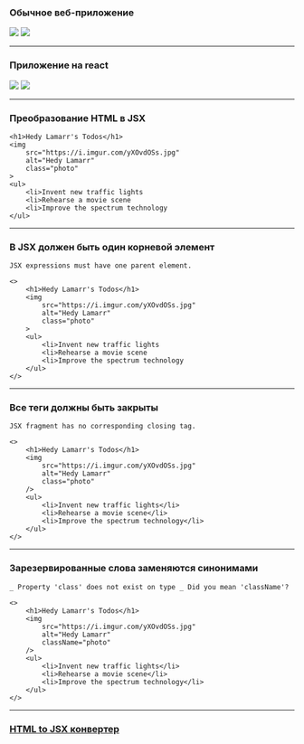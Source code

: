### Обычное веб-приложение

![](writing_jsx_html.webp)
![](writing_jsx_js.webp)

---

### Приложение на react

![](writing_jsx_sidebar.webp)
![](writing_jsx_form.webp)

---

### Преобразование HTML в JSX

```
<h1>Hedy Lamarr's Todos</h1>
<img 
    src="https://i.imgur.com/yXOvdOSs.jpg" 
    alt="Hedy Lamarr" 
    class="photo"
>
<ul>
    <li>Invent new traffic lights
    <li>Rehearse a movie scene
    <li>Improve the spectrum technology
</ul>
```

---

### В JSX должен быть один корневой элемент

```
JSX expressions must have one parent element.
```
```
<>
    <h1>Hedy Lamarr's Todos</h1>
    <img 
        src="https://i.imgur.com/yXOvdOSs.jpg" 
        alt="Hedy Lamarr" 
        class="photo"
    >
    <ul>
        <li>Invent new traffic lights
        <li>Rehearse a movie scene
        <li>Improve the spectrum technology
    </ul>
</>
```

---

### Все теги должны быть закрыты

```
JSX fragment has no corresponding closing tag.
```
```
<>
    <h1>Hedy Lamarr's Todos</h1>
    <img 
        src="https://i.imgur.com/yXOvdOSs.jpg" 
        alt="Hedy Lamarr" 
        class="photo"
    />
    <ul>
        <li>Invent new traffic lights</li>
        <li>Rehearse a movie scene</li>
        <li>Improve the spectrum technology</li>
    </ul>
</>
```

---

### Зарезервированные слова заменяются синонимами

```
_ Property 'class' does not exist on type _ Did you mean 'className'?
```
```
<>
    <h1>Hedy Lamarr's Todos</h1>
    <img 
        src="https://i.imgur.com/yXOvdOSs.jpg" 
        alt="Hedy Lamarr" 
        className="photo" 
    />
    <ul>
        <li>Invent new traffic lights</li>
        <li>Rehearse a movie scene</li>
        <li>Improve the spectrum technology</li>
    </ul>
</>
```

---

### [HTML to JSX конвертер](https://transform.tools/html-to-jsx)

